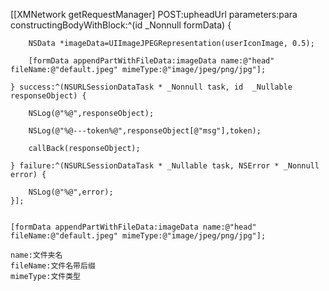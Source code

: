 [[XMNetwork getRequestManager] POST:upheadUrl parameters:para constructingBodyWithBlock:^(id<AFMultipartFormData>  _Nonnull formData) {
        
        NSData *imageData=UIImageJPEGRepresentation(userIconImage, 0.5);
        
        [formData appendPartWithFileData:imageData name:@"head" fileName:@"default.jpeg" mimeType:@"image/jpeg/png/jpg"];
        
    } success:^(NSURLSessionDataTask * _Nonnull task, id  _Nullable responseObject) {
        
        NSLog(@"%@",responseObject);
        
        NSLog(@"%@---token%@",responseObject[@"msg"],token);
        
        callBack(responseObject);
        
    } failure:^(NSURLSessionDataTask * _Nullable task, NSError * _Nonnull error) {
        
        NSLog(@"%@",error);
    }];
    
    
    [formData appendPartWithFileData:imageData name:@"head" fileName:@"default.jpeg" mimeType:@"image/jpeg/png/jpg"];
    
    name:文件夹名
    fileName:文件名带后缀
    mimeType:文件类型